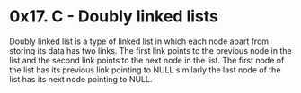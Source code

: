# 0x17. C - Doubly linked lists

Doubly linked list is a type of linked list in which each node apart from storing its data has two links. The first link points to the previous node in the list and the second link points to the next node in the list. The first node of the list has its previous link pointing to NULL similarly the last node of the list has its next node pointing to NULL.